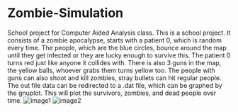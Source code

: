 # Zombie-Simulation
School project for Computer Aided Analysis class.
This is a school project. It consists of a zombie apocalypse, starts with a patient 0, which is random every time.  The people, which are the blue circles, bounce around the map until they get infected or they are lucky enough to survive this. The patient 0 turns red just like anyone it collides with. There is also 3 guns in the map, the yellow balls, whoever grabs them turns yellow too. The people with guns can also shoot and kill zombies, stray bullets can hit regular people.  
The out file data can be redirected to a .dat file, which can be graphed by the gnuplot. This will plot the survivors, zombies, and dead people over time.
![image1](https://github.com/user-attachments/assets/1998c4c1-8580-4e26-97b4-389196724245)
![image2](https://github.com/user-attachments/assets/3ae27405-cfae-4d71-b3b7-f25ee957a5d3)
